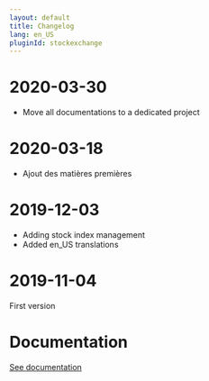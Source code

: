 ```yaml
---
layout: default
title: Changelog
lang: en_US
pluginId: stockexchange
---
```


# 2020-03-30

- Move all documentations to a dedicated project

# 2020-03-18

- Ajout des matières premières

# 2019-12-03

- Adding stock index management
- Added en_US translations

# 2019-11-04

First version

# Documentation

[See documentation]({{site.baseurl}}/{{page.pluginId}})
